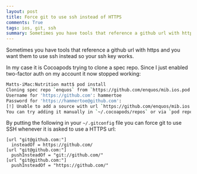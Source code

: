 ```yaml
---
layout: post
title: Force git to use ssh instead of HTTPS
comments: True
tags: ios, git, ssh
summary: Sometimes you have tools that reference a github url with https and you want them to use ssh instead so your ssh key works
---
```


Sometimes you have tools that reference a github url with https and you want them to use ssh instead so your ssh key works.

In my case it is Cocoapods trying to clone a spec repo. Since I just enabled two-factor auth on my account it now stopped working:

```bash
Matts-iMac:Nutrition matt$ pod install
Cloning spec repo `enquos` from `https://github.com/enquos/mib.ios.pod.podspec`
Username for 'https://github.com': hammertoe
Password for 'https://hammertoe@github.com': 
[!] Unable to add a source with url `https://github.com/enquos/mib.ios.pod.podspec` named `enquos`.
You can try adding it manually in `~/.cocoapods/repos` or via `pod repo add`.
```

By putting the following in your `~/.gitconfig` file you can force git to use SSH whenever it is asked to use a HTTPS url:

```
[url "git@github.com:"]
  insteadOf = https://github.com/
[url "git@github.com:"]
  pushInsteadOf = "git://github.com/"
[url "git@github.com:"]
  pushInsteadOf = "https://github.com/"

```